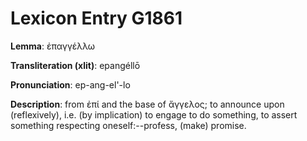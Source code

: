 # Lexicon Entry G1861

**Lemma**: ἐπαγγέλλω

**Transliteration (xlit)**: epangéllō

**Pronunciation**: ep-ang-el'-lo

**Description**:
from ἐπί and the base of ἄγγελος; to announce upon (reflexively), i.e. (by implication) to engage to do something, to assert something respecting oneself:--profess, (make) promise.
